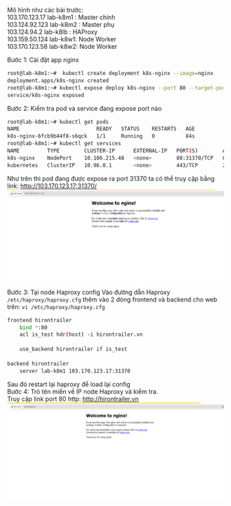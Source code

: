 Mô hình như các bài trước:   
103.170.123.17 lab-k8m1 : Master chính  
103.124.92.123 lab-k8m2 : Master phụ  
103.124.94.2 lab-k8lb : HAProxy  
103.159.50.124 lab-k8w1: Node Worker  
103.170.123.58 lab-k8w2: Node Worker  

Bước 1: Cài đặt app nginx  
```sh
root@lab-k8m1:~#  kubectl create deployment k8s-nginx --image=nginx
deployment.apps/k8s-nginx created
root@lab-k8m1:~# kubectl expose deploy k8s-nginx --port 80 --target-port 80 --type NodePort
service/k8s-nginx exposed
```
Bước 2: Kiểm tra pod và service đang expose port nào  
```sh
root@lab-k8m1:~# kubectl get pods
NAME                         READY   STATUS    RESTARTS   AGE
k8s-nginx-6fcb9b44f8-s6qck   1/1     Running   0          84s
root@lab-k8m1:~# kubectl get services
NAME         TYPE        CLUSTER-IP      EXTERNAL-IP   PORT(S)        AGE
k8s-nginx    NodePort    10.106.215.48   <none>        80:31370/TCP   82s
kubernetes   ClusterIP   10.96.0.1       <none>        443/TCP        28h
```
Như trên thì pod đang được expose ra port 31370 ta có thể truy cập bằng link:  http://103.170.123.17:31370/  
<img src="/images/haproxy3.png">  
Bước 3: Tại node Haproxy config 
Vào đường dẫn Haproxy `/etc/haproxy/haproxy.cfg` thêm vào 2 dòng frontend và backend cho web trên: `vi /etc/haproxy/haproxy.cfg`  
```sh
frontend hirontrailer
    bind *:80
    acl is_test hdr(host) -i hirontrailer.vn

    use_backend hirontrailer if is_test

backend hirontrailer
    server lab-k8m1 103.170.123.17:31370
```
Sau đó restart lại haproxy để load lại config  
Bước 4: Trỏ tên miền về IP node Haproxy và kiểm tra.  
Truy cập link port 80 http: http://hirontrailer.vn
<img src="/images/haproxy4.png">



